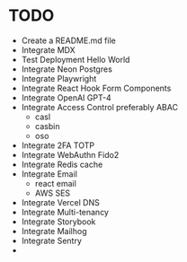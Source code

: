 # TODO
- Create a README.md file
- Integrate MDX
- Test Deployment Hello World
- Integrate Neon Postgres
- Integrate Playwright
- Integrate React Hook Form Components
- Integrate OpenAI GPT-4
- Integrate Access Control preferably ABAC
  - casl
  - casbin
  - oso
- Integrate 2FA TOTP
- Integrate WebAuthn Fido2
- Integrate Redis cache
- Integrate Email
  - react email
  - AWS SES
- Integrate Vercel DNS
- Integrate Multi-tenancy
- Integrate Storybook
- Integrate Mailhog
- Integrate Sentry
- 
